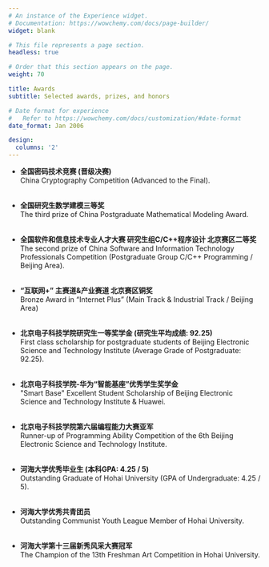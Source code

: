 ```yaml
---
# An instance of the Experience widget.
# Documentation: https://wowchemy.com/docs/page-builder/
widget: blank

# This file represents a page section.
headless: true

# Order that this section appears on the page.
weight: 70

title: Awards 
subtitle: Selected awards, prizes, and honors

# Date format for experience
#   Refer to https://wowchemy.com/docs/customization/#date-format
date_format: Jan 2006

design:
  columns: '2'
---
```


- **全国密码技术竞赛 (晋级决赛)**
  <br /> 	China Cryptography Competition (Advanced to the Final).
  <br /><br />

- **全国研究生数学建模三等奖**
  <br /> 	The third prize of China Postgraduate Mathematical Modeling Award.
  <br /><br />
  
- **全国软件和信息技术专业人才大赛 研究生组C/C++程序设计 北京赛区二等奖**
  <br /> 	The second prize of China Software and Information Technology Professionals Competition (Postgraduate Group C/C++ Programming / Beijing Area).
  <br /><br />
  
- **“互联网+” 主赛道&产业赛道 北京赛区铜奖**
  <br /> 	Bronze Award in “Internet Plus” (Main Track & Industrial Track / Beijing Area)
  <br /><br />
  
- **北京电子科技学院研究生一等奖学金 (研究生平均成绩: 92.25)** 
  <br /> 	First class scholarship for postgraduate students of Beijing Electronic Science and Technology Institute (Average Grade of Postgraduate: 92.25).
  <br /><br />
  
- **北京电子科技学院-华为“智能基座”优秀学生奖学金**
  <br /> 	"Smart Base" Excellent Student Scholarship of Beijing Electronic Science and Technology Institute & Huawei.
  <br /><br />

- **北京电子科技学院第六届编程能力大赛亚军**
  <br /> 	Runner-up of Programming Ability Competition of the 6th Beijing Electronic Science and Technology Institute.
  <br /><br />
  
- **河海大学优秀毕业生 (本科GPA: 4.25 / 5)**
  <br /> Outstanding Graduate of Hohai University (GPA of Undergraduate: 4.25 / 5).
  <br /><br />
  
- **河海大学优秀共青团员**
  <br /> Outstanding Communist Youth League Member of Hohai University.
  <br /><br />
  
- **河海大学第十三届新秀风采大赛冠军**
  <br /> The Champion of the 13th Freshman Art Competition in Hohai University.
  <br /><br />
  








